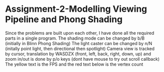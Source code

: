 # Assignment-2-Modelling Viewing Pipeline and Phong Shading
Since the problems are built upon each other, I have done all the required parts in a single program.
The shading mode can be changed by b/B (initially in Blinn Phong Shading)
The light caster can be changed by n/N (initally point light, then directional then spotlight)
Camera view is tracked by cursor, translation by WASDZX (front, left, back, right, down, up) and zoom in/out is done by p/o keys (dont have mouse to try out scroll callback)
The yellow text is the FPS and the red text below is the vertex count
